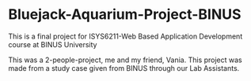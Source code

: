 # Bluejack-Aquarium-Project-BINUS
This is a final project for ISYS6211-Web Based Application Development course at BINUS University

This was a 2-people-project, me and my friend, Vania.
This project was made from a study case given from BINUS through our Lab Assistants.
